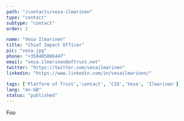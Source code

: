 ```yaml
---
path: "/contacts/vesa-ilmarinen" 
type: "contact" 
subtype: "contact"
order: 2

name: "Vesa Ilmarinen"
title: "Chief Impact Officer"
pic: "vesa.jpg" 
phone: "+358405086447"
email: "vesa.ilmarinen@oftrust.net"
twitter: "https://twitter.com/vesailmarinen"
linkedin: "https://www.linkedin.com/in/vesailmarinen/"
 
tags: ['Platform of Trust','contact', 'CIO','Vesa', 'Ilmarinen']
lang: "en-GB" 
status: "published" 
---
```


Foo
